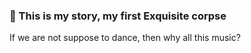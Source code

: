 ### :mechanical_arm: This is my story, my first Exquisite corpse

If we are not suppose to dance, then why all this music?
